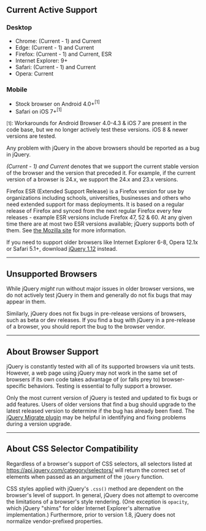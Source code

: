 <script>{
	"title": "Browser Support"
}</script>

## Current Active Support

### Desktop

* Chrome: (Current - 1) and Current
* Edge: (Current - 1) and Current
* Firefox: (Current - 1) and Current, ESR
* Internet Explorer: 9+
* Safari: (Current - 1) and Current
* Opera: Current

### Mobile

* Stock browser on Android 4.0+<sup>[1]</sup>
* Safari on iOS 7+<sup>[1]</sup>

<small>[1]</small>: Workarounds for Android Browser 4.0-4.3 & iOS 7 are present in the code base, but we no longer actively test these versions. iOS 8 & newer versions are tested.

Any problem with jQuery in the above browsers should be reported as a bug in jQuery.

<em>(Current - 1) and Current</em> denotes that we support the current stable version of the browser and the version that preceded it. For example, if the current version of a browser is 24.x, we support the 24.x and 23.x versions.

Firefox ESR (Extended Support Release) is a Firefox version for use by organizations including schools, universities, businesses and others who need extended support for mass deployments. It is based on a regular release of Firefox and synced from the next regular Firefox every few releases - example ESR versions include Firefox 47, 52 & 60. At any given time there are at most two ESR versions available; jQuery supports both of them. See [the Mozilla site](https://www.mozilla.org/en-US/firefox/organizations/) for more information.

If you need to support older browsers like Internet Explorer 6-8, Opera 12.1x or Safari 5.1+, download [jQuery 1.12](https://releases.jquery.com/jquery/#jquery-all-1.x) instead.

-----

## Unsupported Browsers

While jQuery <em>might</em> run without major issues in older browser versions, we do not actively test jQuery in them and generally do not fix bugs that may appear in them.

Similarly, jQuery does not fix bugs in pre-release versions of browsers, such as beta or dev releases. If you find a bug with jQuery in a pre-release of a browser, you should report the bug to the browser vendor.

-----

## About Browser Support

jQuery is constantly tested with all of its supported browsers via unit tests. However, a web page using jQuery may not work in the same set of browsers if its own code takes advantage of (or falls prey to) browser-specific behaviors. Testing is essential to fully support a browser.

Only the most current version of jQuery is tested and updated to fix bugs or add features. Users of older versions that find a bug should upgrade to the latest released version to determine if the bug has already been fixed. The [jQuery Migrate plugin](https://github.com/jquery/jquery-migrate/#readme) may be helpful in identifying and fixing problems during a version upgrade.

-----

## About CSS Selector Compatibility

Regardless of a browser's support of CSS selectors, all selectors listed at https://api.jquery.com/category/selectors/ will return the correct set of elements when passed as an argument of the `jQuery` function.

CSS styles applied with jQuery's `.css()` method are dependent on the browser's level of support. In general, jQuery does not attempt to overcome the limitations of a browser's style rendering. (One exception is `opacity`, which jQuery "shims" for older Internet Explorer's alternative implementation.) Furthermore, prior to version 1.8, jQuery does not normalize vendor-prefixed properties.
